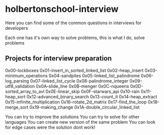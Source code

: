 # holbertonschool-interview

Here you can find some of the common questions in interviews for developers

Each one has it's own way to solve problems, this is what I do, solve problems

## Projects for interview preparation

0x00-lockboxes
0x01-insert_in_sorted_linked_list
0x02-heap_insert
0x03-minimum_operations
0x04-sandpiles
0x05-linked_list_palindrome
0x06-log_parsing
0x07-linked_list_cycle
0x08-palindrome_integer
0x09-utf8_validation
0x0A-slide_line
0x0B-menger
0x0C-nqueens
0x0D-sorted_array_to_avl
0x0E-linear_skip
0x0F-starwars_api
0x10-rain
0x11-heap_sort
0x12-advanced_binary_search
0x13-count_it
0x14-heap_extract
0x15-infinite_multiplication
0x16-rotate_2d_matrix
0x17-find_the_loop
0x18-merge_sort
0x19-making_change
0x1A-double_circular_linked_list

You can try to improve the solutions
You can try to solve for other languages
You can create new version of the same problem
You can look for edge cases were the solution dont work!


